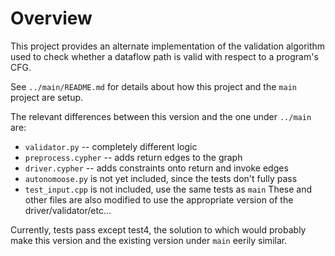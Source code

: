 # Overview

This project provides an alternate implementation of the validation algorithm used to check
whether a dataflow path is valid with respect to a program's CFG.

See `../main/README.md` for details about how this project and the `main` project are setup.

The relevant differences between this version and the one under `../main` are:
- `validator.py` -- completely different logic
- `preprocess.cypher` -- adds return edges to the graph
- `driver.cypher` -- adds constraints onto return and invoke edges
- `autonomoose.py` is not yet included, since the tests don't fully pass
- `test_input.cpp` is not included, use the same tests as `main`
These and other files are also modified to use the appropriate version of the driver/validator/etc...

Currently, tests pass except test4, the solution to which would probably make this version and the existing version
under `main` eerily similar.

